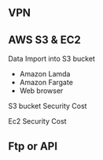 
## VPN

## AWS S3 & EC2

Data Import into S3 bucket
- Amazon Lamda 
- Amazon Fargate
- Web browser

S3 bucket
Security
Cost

Ec2 
Security 
Cost

## Ftp or API 
<!--stackedit_data:
eyJoaXN0b3J5IjpbNDA0MzUxMjczXX0=
-->